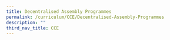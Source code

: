 ```yaml
---
title: Decentralised Assembly Programmes
permalink: /curriculum/CCE/Decentralised-Assembly-Programmes
description: ""
third_nav_title: CCE
---
```

